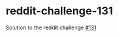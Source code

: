 reddit-challenge-131
====================

Solution to the reddit challenge [#131](http://www.reddit.com/r/dailyprogrammer/comments/1heozl/070113_challenge_131_easy_who_tests_the_tests/)
